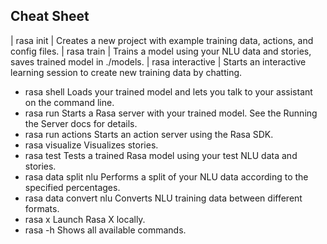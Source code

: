 ## Cheat Sheet

| rasa init	| Creates a new project with example training data, actions, and config files.
| rasa train | Trains a model using your NLU data and stories, saves trained model in ./models.
| rasa interactive | Starts an interactive learning session to create new training data by chatting.
- rasa shell	Loads your trained model and lets you talk to your assistant on the command line.
- rasa run	Starts a Rasa server with your trained model. See the Running the Server docs for details.
- rasa run actions	Starts an action server using the Rasa SDK.
- rasa visualize	Visualizes stories.
- rasa test	Tests a trained Rasa model using your test NLU data and stories.
- rasa data split nlu	Performs a split of your NLU data according to the specified percentages.
- rasa data convert nlu	Converts NLU training data between different formats.
- rasa x	Launch Rasa X locally.
- rasa -h	Shows all available commands.